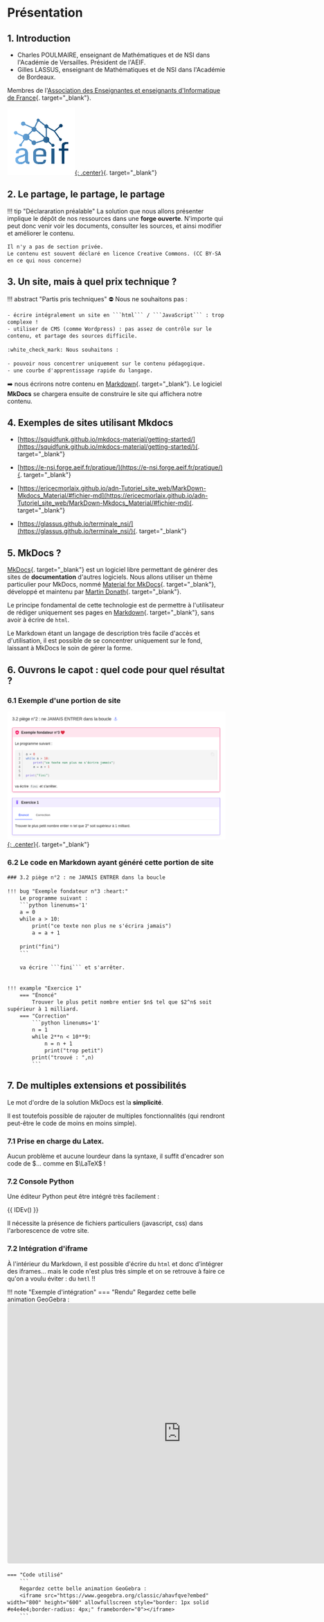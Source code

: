 # Présentation


## 1. Introduction

- Charles POULMAIRE, enseignant de Mathématiques et de NSI dans l'Académie de Versailles. Président de l'AEIF.
- Gilles LASSUS, enseignant de Mathématiques et de NSI dans l'Académie de Bordeaux.

Membres de l'[Association des Enseignantes et enseignants d'Informatique de France](/AEIF/AEIF/){. target="_blank"}.

[![image](data/aeif_small.png){: .center}](https://aeif.fr/){. target="_blank"}




## 2. Le partage, le partage, le partage

!!! tip "Déclararation préalable"
    La solution que nous allons présenter implique le dépôt de nos ressources dans une **forge ouverte**. N'importe qui peut donc venir voir les documents, consulter les sources, et ainsi modifier et améliorer le contenu.

    Il n'y a pas de section privée.
    Le contenu est souvent déclaré en licence Creative Commons. (CC BY-SA en ce qui nous concerne)


## 3. Un site, mais à quel prix technique ?

!!! abstract "Partis pris techniques"
    :no_entry: Nous ne souhaitons pas : 

    - écrire intégralement un site en ```html``` / ```JavaScript``` : trop complexe !
    - utiliser de CMS (comme Wordpress) : pas assez de contrôle sur le contenu, et partage des sources difficile.

    :white_check_mark: Nous souhaitons :

    - pouvoir nous concentrer uniquement sur le contenu pédagogique.
    - une courbe d'apprentissage rapide du langage.


:arrow_right: nous écrirons notre contenu en [Markdown](https://fr.wikipedia.org/wiki/Markdown){. target="_blank"}. Le logiciel **MkDocs** se chargera ensuite de construire le site qui affichera notre contenu.


## 4. Exemples de sites utilisant Mkdocs

- [https://squidfunk.github.io/mkdocs-material/getting-started/](https://squidfunk.github.io/mkdocs-material/getting-started/){. target="_blank"}

- [https://e-nsi.forge.aeif.fr/pratique/](https://e-nsi.forge.aeif.fr/pratique/){. target="_blank"}

- [https://ericecmorlaix.github.io/adn-Tutoriel_site_web/MarkDown-Mkdocs_Material/#fichier-md](https://ericecmorlaix.github.io/adn-Tutoriel_site_web/MarkDown-Mkdocs_Material/#fichier-md){. target="_blank"}

- [https://glassus.github.io/terminale_nsi/](https://glassus.github.io/terminale_nsi/){. target="_blank"}


## 5. MkDocs ?

[MkDocs](https://www.mkdocs.org/){. target="_blank"} est un logiciel libre permettant de générer des sites de **documentation** d'autres logiciels. Nous allons utiliser un thème particulier pour MkDocs, nommé [Material for MkDocs](https://squidfunk.github.io/mkdocs-material/){. target="_blank"}, développé et maintenu par [Martin Donath](https://github.com/squidfunk){. target="_blank"}.


Le principe fondamental de cette technologie est de permettre à l'utilisateur de rédiger uniquement ses pages en [Markdown](https://fr.wikipedia.org/wiki/Markdown){. target="_blank"}, sans avoir à écrire de ```html```.

Le Markdown étant un langage de description très facile d'accès et d'utilisation, il est possible de se concentrer uniquement sur le fond, laissant à MkDocs le soin de gérer la forme.



## 6. Ouvrons le capot : quel code pour quel résultat ?

### 6.1 Exemple d'une portion de site 

[![image](data/ex1.png){: .center}](https://glassus.github.io/premiere_nsi/T1_Demarrer_en_Python/1.3_Boucle_while/cours/#32-piege-n2-ne-jamais-entrer-dans-la-boucle){. target="_blank"}

### 6.2 Le code en Markdown ayant généré cette portion de site

```
### 3.2 piège n°2 : ne JAMAIS ENTRER dans la boucle

!!! bug "Exemple fondateur n°3 :heart:"
    Le programme suivant :
    ```python linenums='1'
    a = 0
    while a > 10:
        print("ce texte non plus ne s'écrira jamais")
        a = a + 1
        
    print("fini") 
    ```

    va écrire ```fini``` et s'arrêter.


!!! example "Exercice 1"
    === "Énoncé"
        Trouver le plus petit nombre entier $n$ tel que $2^n$ soit supérieur à 1 milliard.
    === "Correction"
        ```python linenums='1'
        n = 1
        while 2**n < 10**9:
            n = n + 1
            print("trop petit")
        print("trouvé : ",n)
        ```

```

## 7. De multiples extensions et possibilités

Le mot d'ordre de la solution MkDocs est la **simplicité**.

Il est toutefois possible de rajouter de multiples fonctionnalités (qui rendront peut-être le code de moins en moins simple).

### 7.1 Prise en charge du Latex.

Aucun problème et aucune lourdeur dans la syntaxe, il suffit d'encadrer son code de $... comme en $\LaTeX$ !

### 7.2 Console Python

Une éditeur Python peut être intégré très facilement :

{{ IDEv() }}

Il nécessite la présence de fichiers particuliers (javascript, css) dans l'arborescence de votre site.


### 7.2 Intégration d'iframe

À l'intérieur du Markdown, il est possible d'écrire du ```html``` et donc d'intégrer des iframes... mais le code n'est plus très simple et on se retrouve à faire ce qu'on a voulu éviter : du ```hmtl``` !!

!!! note "Exemple d'intégration"
    === "Rendu"
        Regardez cette belle animation GeoGebra :
        <iframe src="https://www.geogebra.org/classic/ahavfqve?embed" width="800" height="600" allowfullscreen style="border: 1px solid #e4e4e4;border-radius: 4px;" frameborder="0"></iframe>

    === "Code utilisé"
        ```
        Regardez cette belle animation GeoGebra :
        <iframe src="https://www.geogebra.org/classic/ahavfqve?embed" width="800" height="600" allowfullscreen style="border: 1px solid #e4e4e4;border-radius: 4px;" frameborder="0"></iframe>
        ```